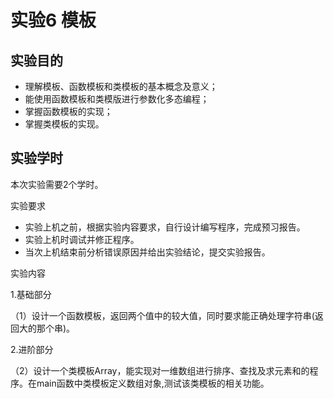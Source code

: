 # 实验6 模板

## 实验目的

- 理解模板、函数模板和类模板的基本概念及意义；
- 能使用函数模板和类模版进行参数化多态编程；
- 掌握函数模板的实现；
- 掌握类模板的实现。

## 实验学时

本次实验需要2个学时。

实验要求

- 实验上机之前，根据实验内容要求，自行设计编写程序，完成预习报告。
- 实验上机时调试并修正程序。
- 当次上机结束前分析错误原因并给出实验结论，提交实验报告。

实验内容

1.基础部分

（1）设计一个函数模板，返回两个值中的较大值，同时要求能正确处理字符串(返回大的那个串)。

2.进阶部分

（2）设计一个类模板Array，能实现对一维数组进行排序、查找及求元素和的程序。在main函数中类模板定义数组对象,测试该类模板的相关功能。
